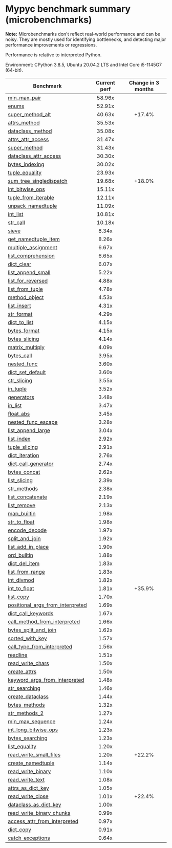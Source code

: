 # Mypyc benchmark summary (microbenchmarks)

**Note:** Microbenchmarks don't reflect real-world performance and can be noisy.
           They are mostly used for identifying bottlenecks, and detecting major performance
           improvements or regressions.

Performance is relative to interpreted Python.

Environment: CPython 3.8.5, Ubuntu 20.04.2 LTS and Intel Core i5-1145G7 (64-bit).

| Benchmark | Current perf | Change in 3 months |
| --- | :---: | :---: |
| [min_max_pair](benchmarks/min_max_pair.md) | 58.96x |  |
| [enums](benchmarks/enums.md) | 52.91x |  |
| [super_method_alt](benchmarks/super_method_alt.md) | 40.63x | +17.4% |
| [attrs_method](benchmarks/attrs_method.md) | 35.53x |  |
| [dataclass_method](benchmarks/dataclass_method.md) | 35.08x |  |
| [attrs_attr_access](benchmarks/attrs_attr_access.md) | 31.47x |  |
| [super_method](benchmarks/super_method.md) | 31.43x |  |
| [dataclass_attr_access](benchmarks/dataclass_attr_access.md) | 30.30x |  |
| [bytes_indexing](benchmarks/bytes_indexing.md) | 30.02x |  |
| [tuple_equality](benchmarks/tuple_equality.md) | 23.93x |  |
| [sum_tree_singledispatch](benchmarks/sum_tree_singledispatch.md) | 19.68x | +18.0% |
| [int_bitwise_ops](benchmarks/int_bitwise_ops.md) | 15.11x |  |
| [tuple_from_iterable](benchmarks/tuple_from_iterable.md) | 12.11x |  |
| [unpack_namedtuple](benchmarks/unpack_namedtuple.md) | 11.09x |  |
| [int_list](benchmarks/int_list.md) | 10.81x |  |
| [str_call](benchmarks/str_call.md) | 10.18x |  |
| [sieve](benchmarks/sieve.md) | 8.34x |  |
| [get_namedtuple_item](benchmarks/get_namedtuple_item.md) | 8.26x |  |
| [multiple_assignment](benchmarks/multiple_assignment.md) | 6.67x |  |
| [list_comprehension](benchmarks/list_comprehension.md) | 6.65x |  |
| [dict_clear](benchmarks/dict_clear.md) | 6.07x |  |
| [list_append_small](benchmarks/list_append_small.md) | 5.22x |  |
| [list_for_reversed](benchmarks/list_for_reversed.md) | 4.88x |  |
| [list_from_tuple](benchmarks/list_from_tuple.md) | 4.78x |  |
| [method_object](benchmarks/method_object.md) | 4.53x |  |
| [list_insert](benchmarks/list_insert.md) | 4.31x |  |
| [str_format](benchmarks/str_format.md) | 4.29x |  |
| [dict_to_list](benchmarks/dict_to_list.md) | 4.15x |  |
| [bytes_format](benchmarks/bytes_format.md) | 4.15x |  |
| [bytes_slicing](benchmarks/bytes_slicing.md) | 4.14x |  |
| [matrix_multiply](benchmarks/matrix_multiply.md) | 4.09x |  |
| [bytes_call](benchmarks/bytes_call.md) | 3.95x |  |
| [nested_func](benchmarks/nested_func.md) | 3.60x |  |
| [dict_set_default](benchmarks/dict_set_default.md) | 3.60x |  |
| [str_slicing](benchmarks/str_slicing.md) | 3.55x |  |
| [in_tuple](benchmarks/in_tuple.md) | 3.52x |  |
| [generators](benchmarks/generators.md) | 3.48x |  |
| [in_list](benchmarks/in_list.md) | 3.47x |  |
| [float_abs](benchmarks/float_abs.md) | 3.45x |  |
| [nested_func_escape](benchmarks/nested_func_escape.md) | 3.28x |  |
| [list_append_large](benchmarks/list_append_large.md) | 3.04x |  |
| [list_index](benchmarks/list_index.md) | 2.92x |  |
| [tuple_slicing](benchmarks/tuple_slicing.md) | 2.91x |  |
| [dict_iteration](benchmarks/dict_iteration.md) | 2.76x |  |
| [dict_call_generator](benchmarks/dict_call_generator.md) | 2.74x |  |
| [bytes_concat](benchmarks/bytes_concat.md) | 2.62x |  |
| [list_slicing](benchmarks/list_slicing.md) | 2.39x |  |
| [str_methods](benchmarks/str_methods.md) | 2.38x |  |
| [list_concatenate](benchmarks/list_concatenate.md) | 2.19x |  |
| [list_remove](benchmarks/list_remove.md) | 2.13x |  |
| [map_builtin](benchmarks/map_builtin.md) | 1.98x |  |
| [str_to_float](benchmarks/str_to_float.md) | 1.98x |  |
| [encode_decode](benchmarks/encode_decode.md) | 1.97x |  |
| [split_and_join](benchmarks/split_and_join.md) | 1.92x |  |
| [list_add_in_place](benchmarks/list_add_in_place.md) | 1.90x |  |
| [ord_builtin](benchmarks/ord_builtin.md) | 1.88x |  |
| [dict_del_item](benchmarks/dict_del_item.md) | 1.83x |  |
| [list_from_range](benchmarks/list_from_range.md) | 1.83x |  |
| [int_divmod](benchmarks/int_divmod.md) | 1.82x |  |
| [int_to_float](benchmarks/int_to_float.md) | 1.81x | +35.9% |
| [list_copy](benchmarks/list_copy.md) | 1.70x |  |
| [positional_args_from_interpreted](benchmarks/positional_args_from_interpreted.md) | 1.69x |  |
| [dict_call_keywords](benchmarks/dict_call_keywords.md) | 1.67x |  |
| [call_method_from_interpreted](benchmarks/call_method_from_interpreted.md) | 1.66x |  |
| [bytes_split_and_join](benchmarks/bytes_split_and_join.md) | 1.62x |  |
| [sorted_with_key](benchmarks/sorted_with_key.md) | 1.57x |  |
| [call_type_from_interpreted](benchmarks/call_type_from_interpreted.md) | 1.56x |  |
| [readline](benchmarks/readline.md) | 1.51x |  |
| [read_write_chars](benchmarks/read_write_chars.md) | 1.50x |  |
| [create_attrs](benchmarks/create_attrs.md) | 1.50x |  |
| [keyword_args_from_interpreted](benchmarks/keyword_args_from_interpreted.md) | 1.48x |  |
| [str_searching](benchmarks/str_searching.md) | 1.46x |  |
| [create_dataclass](benchmarks/create_dataclass.md) | 1.44x |  |
| [bytes_methods](benchmarks/bytes_methods.md) | 1.32x |  |
| [str_methods_2](benchmarks/str_methods_2.md) | 1.27x |  |
| [min_max_sequence](benchmarks/min_max_sequence.md) | 1.24x |  |
| [int_long_bitwise_ops](benchmarks/int_long_bitwise_ops.md) | 1.23x |  |
| [bytes_searching](benchmarks/bytes_searching.md) | 1.23x |  |
| [list_equality](benchmarks/list_equality.md) | 1.20x |  |
| [read_write_small_files](benchmarks/read_write_small_files.md) | 1.20x | +22.2% |
| [create_namedtuple](benchmarks/create_namedtuple.md) | 1.14x |  |
| [read_write_binary](benchmarks/read_write_binary.md) | 1.10x |  |
| [read_write_text](benchmarks/read_write_text.md) | 1.08x |  |
| [attrs_as_dict_key](benchmarks/attrs_as_dict_key.md) | 1.05x |  |
| [read_write_close](benchmarks/read_write_close.md) | 1.01x | +22.4% |
| [dataclass_as_dict_key](benchmarks/dataclass_as_dict_key.md) | 1.00x |  |
| [read_write_binary_chunks](benchmarks/read_write_binary_chunks.md) | 0.99x |  |
| [access_attr_from_interpreted](benchmarks/access_attr_from_interpreted.md) | 0.97x |  |
| [dict_copy](benchmarks/dict_copy.md) | 0.91x |  |
| [catch_exceptions](benchmarks/catch_exceptions.md) | 0.64x |  |
